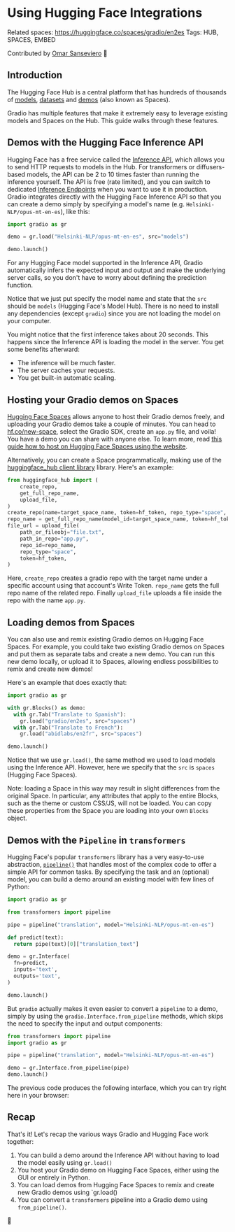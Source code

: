 # Using Hugging Face Integrations

Related spaces: https://huggingface.co/spaces/gradio/en2es
Tags: HUB, SPACES, EMBED

Contributed by <a href="https://huggingface.co/osanseviero">Omar Sanseviero</a> 🦙

## Introduction

The Hugging Face Hub is a central platform that has hundreds of thousands of [models](https://huggingface.co/models), [datasets](https://huggingface.co/datasets) and [demos](https://huggingface.co/spaces) (also known as Spaces). 

Gradio has multiple features that make it extremely easy to leverage existing models and Spaces on the Hub. This guide walks through these features.


## Demos with the Hugging Face Inference API

Hugging Face has a free service called the [Inference API](https://huggingface.co/inference-api), which allows you to send HTTP requests to models in the Hub. For transformers or diffusers-based models, the API can be 2 to 10 times faster than running the inference yourself. The API is free (rate limited), and you can switch to dedicated [Inference Endpoints](https://huggingface.co/pricing) when you want to use it in production. Gradio integrates directly with the Hugging Face Inference API so that you can create a demo simply by specifying a model's name (e.g. `Helsinki-NLP/opus-mt-en-es`), like this:

```python
import gradio as gr

demo = gr.load("Helsinki-NLP/opus-mt-en-es", src="models")

demo.launch()
```

For any Hugging Face model supported in the Inference API, Gradio automatically infers the expected input and output and make the underlying server calls, so you don't have to worry about defining the prediction function. 

Notice that we just put specify the model name and state that the `src` should be `models` (Hugging Face's Model Hub). There is no need to install any dependencies (except `gradio`) since you are not loading the model on your computer.

You might notice that the first inference takes about 20 seconds. This happens since the Inference API is loading the model in the server. You get some benefits afterward:

- The inference will be much faster.
- The server caches your requests.
- You get built-in automatic scaling.

## Hosting your Gradio demos on Spaces

[Hugging Face Spaces](https://hf.co/spaces) allows anyone to host their Gradio demos freely, and uploading your Gradio demos take a couple of minutes. You can head to [hf.co/new-space](https://huggingface.co/new-space), select the Gradio SDK, create an `app.py` file, and voila! You have a demo you can share with anyone else. To learn more, read [this guide how to host on Hugging Face Spaces using the website](https://huggingface.co/blog/gradio-spaces).

Alternatively, you can create a Space programmatically, making use of the [huggingface_hub client library](https://huggingface.co/docs/huggingface_hub/index) library. Here's an example:

```python
from huggingface_hub import (
    create_repo,
    get_full_repo_name,
    upload_file,
)
create_repo(name=target_space_name, token=hf_token, repo_type="space", space_sdk="gradio")
repo_name = get_full_repo_name(model_id=target_space_name, token=hf_token)
file_url = upload_file(
    path_or_fileobj="file.txt",
    path_in_repo="app.py",
    repo_id=repo_name,
    repo_type="space",
    token=hf_token,
)
```

Here, `create_repo` creates a gradio repo with the target name under a specific account using that account's Write Token. `repo_name` gets the full repo name of the related repo. Finally `upload_file` uploads a file inside the repo with the name `app.py`.


## Loading demos from Spaces

You can also use and remix existing Gradio demos on Hugging Face Spaces. For example, you could take two existing Gradio demos on Spaces and put them as separate tabs and create a new demo. You can run this new demo locally, or upload it to Spaces, allowing endless possibilities to remix and create new demos!

Here's an example that does exactly that:

```python
import gradio as gr

with gr.Blocks() as demo:
  with gr.Tab("Translate to Spanish"):
    gr.load("gradio/en2es", src="spaces")
  with gr.Tab("Translate to French"):
    gr.load("abidlabs/en2fr", src="spaces")

demo.launch()
```

Notice that we use `gr.load()`, the same method we used to load models using the Inference API. However, here we specify that the `src` is `spaces` (Hugging Face Spaces). 

Note: loading a Space in this way may result in slight differences from the original Space. In particular, any attributes that apply to the entire Blocks, such as the theme or custom CSS/JS, will not be loaded. You can copy these properties from the Space you are loading into your own `Blocks` object. 

## Demos with the `Pipeline` in `transformers`

Hugging Face's popular `transformers` library has a very easy-to-use abstraction, [`pipeline()`](https://huggingface.co/docs/transformers/v4.16.2/en/main_classes/pipelines#transformers.pipeline) that handles most of the complex code to offer a simple API for common tasks. By specifying the task and an (optional) model, you can build a demo around an existing model with few lines of Python:

```python
import gradio as gr

from transformers import pipeline

pipe = pipeline("translation", model="Helsinki-NLP/opus-mt-en-es")

def predict(text):
  return pipe(text)[0]["translation_text"]

demo = gr.Interface(
  fn=predict,
  inputs='text',
  outputs='text',
)

demo.launch()
```

But `gradio` actually makes it even easier to convert a `pipeline` to a demo, simply by using the `gradio.Interface.from_pipeline` methods, which skips the need to specify the input and output components:

```python
from transformers import pipeline
import gradio as gr

pipe = pipeline("translation", model="Helsinki-NLP/opus-mt-en-es")

demo = gr.Interface.from_pipeline(pipe)
demo.launch()
```

The previous code produces the following interface, which you can try right here in your browser:

<gradio-app space="gradio/en2es"></gradio-app>


## Recap

That's it! Let's recap the various ways Gradio and Hugging Face work together:

1. You can build a demo around the Inference API without having to load the model easily using `gr.load()`
2. You host your Gradio demo on Hugging Face Spaces, either using the GUI or entirely in Python.
3. You can load demos from Hugging Face Spaces to remix and create new Gradio demos using `gr.load()
4. You can convert a `transformers` pipeline into a Gradio demo using `from_pipeline()`.

🤗
